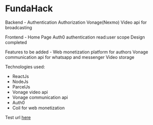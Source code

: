 # FundaHack

Backend - Authentication
          Authorization
          Vonage(Nexmo) Video api for broadcasting

Frontend - Home Page
           Auth0 authentication
           read:user scope
           Design completed

Features to be added - Web monetization platform for authors
                       Vonage communication api for whatsapp and messenger
                       Video storage

Technologies used:

 - ReactJs
 - NodeJs
 - ParcelJs
 - Vonage video api
 - Vonage communication api
 - Auth0
 - Coil for web monetization


Test url [here](https://fundahacks.netlify.app/)

